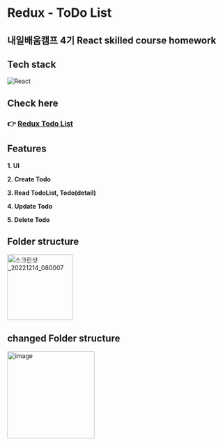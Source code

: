 # Redux - ToDo List

## 내일배움캠프 4기 React skilled course homework

## Tech stack

<img alt="React" src="https://img.shields.io/badge/-React-45b8d8?style=flat-square&logo=react&logoColor=white" />

## Check here

### 👉 [Redux Todo List](https://redux-todo-list-sigma.vercel.app/)

## Features

**1. UI**

**2. Create Todo**

**3. Read TodoList, Todo(detail)**

**4. Update Todo**

**5. Delete Todo**

## Folder structure

<img width="150" alt="스크린샷_20221214_080007" src="https://user-images.githubusercontent.com/112805225/207579454-4c810a7b-4c79-468b-94c1-cb8ac6f2044b.png">

## changed Folder structure

<img width="200" alt="image" src="https://user-images.githubusercontent.com/112805225/207605280-d71d63f8-f193-4a2e-b6f7-737d49fdbe09.png">
